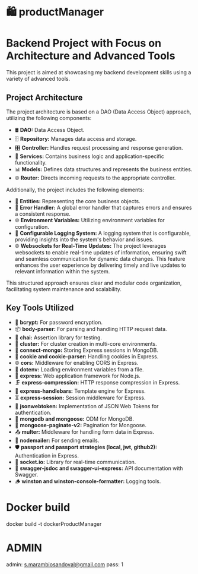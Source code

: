 # 🛍️ productManager

# Backend Project with Focus on Architecture and Advanced Tools

This project is aimed at showcasing my backend development skills using a variety of advanced tools.

## Project Architecture

The project architecture is based on a DAO (Data Access Object) approach, utilizing the following components:

- 🛢️ **DAO:** Data Access Object.
- 🗄️ **Repository:** Manages data access and storage.
- 🎛️ **Controller:** Handles request processing and response generation.
- 🚀 **Services:** Contains business logic and application-specific functionality.
- 📊 **Models:** Defines data structures and represents the business entities.
- 🌐 **Router:** Directs incoming requests to the appropriate controller.

Additionally, the project includes the following elements:

- 🏢 **Entities:** Representing the core business objects.
- 🚨 **Error Handler:** A global error handler that captures errors and ensures a consistent response.
- 🌐 **Environment Variables:** Utilizing environment variables for configuration.
- 📜 **Configurable Logging System:** A logging system that is configurable, providing insights into the system's behavior and issues.
- 🌐 **Websockets for Real-Time Updates:** The project leverages websockets to enable real-time updates of information, ensuring swift and seamless communication for dynamic data changes. This feature enhances the user experience by delivering timely and live updates to relevant information within the system.

This structured approach ensures clear and modular code organization, facilitating system maintenance and scalability.

## Key Tools Utilized

- 🔐 **bcrypt:** For password encryption.
- 📦 **body-parser:** For parsing and handling HTTP request data.
- 🧪 **chai:** Assertion library for testing.
- 🔄 **cluster:** For cluster creation in multi-core environments.
- 📁 **connect-mongo:** Storing Express sessions in MongoDB.
- 🍪 **cookie and cookie-parser:** Handling cookies in Express.
- 🌐 **cors:** Middleware for enabling CORS in Express.
- 📄 **dotenv:** Loading environment variables from a file.
- 🚀 **express:** Web application framework for Node.js.
- 🗜️ **express-compression:** HTTP response compression in Express.
- 🚂 **express-handlebars:** Template engine for Express.
- ⏳ **express-session:** Session middleware for Express.
- 🔑 **jsonwebtoken:** Implementation of JSON Web Tokens for authentication.
- 📁 **mongodb and mongoose:** ODM for MongoDB.
- 📄 **mongoose-paginate-v2:** Pagination for Mongoose.
- 📤 **multer:** Middleware for handling form data in Express.
- 📧 **nodemailer:** For sending emails.
- 🛡️ **passport and passport strategies (local, jwt, github2):** Authentication in Express.
- 🔗 **socket.io:** Library for real-time communication.
- 📝 **swagger-jsdoc and swagger-ui-express:** API documentation with Swagger.
- 🪵 **winston and winston-console-formatter:** Logging tools.


# Docker build
docker build -t dockerProductManager

# ADMIN 
admin: s.marambiosandoval@gmail.com
pass: 1
